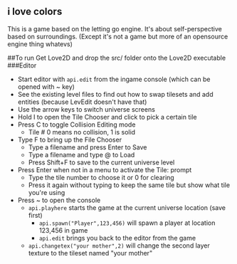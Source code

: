i love colors
-------------

This is a game based on the letting go engine.
It's about self-perspective based on surroundings.
(Except it's not a game but more of an opensource engine thing whatevs)

##To run
Get Love2D and drop the src/ folder onto the Love2D executable
###Editor
* Start editor with `api.edit` from the ingame console (which can be opened with ~ key)
* See the existing level files to find out how to swap tilesets and add entities (because LevEdit doesn't have that)
* Use the arrow keys to switch universe screens
* Hold I to open the Tile Chooser and click to pick a certain tile
* Press C to toggle Collision Editing mode
    * Tile # 0 means no collision, 1 is solid
* Type F to bring up the File Chooser
    * Type a filename and press Enter to Save
    * Type a filename and type @ to Load
    * Press Shift+F to save to the current universe level
* Press Enter when not in a menu to activate the Tile: prompt
    * Type the tile number to choose it or 0 for clearing
    * Press it again without typing to keep the same tile but show what tile you're using
* Press ~ to open the console
    * `api.playhere` starts the game at the current universe location (save first)
        * `api.spawn("Player",123,456)` will spawn a player at location 123,456 in game
        * `api.edit` brings you back to the editor from the game
    * `api.changetex("your mother",2)` will change the second layer texture to the tileset named "your mother"
